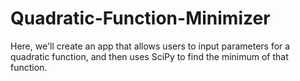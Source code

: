 # Quadratic-Function-Minimizer
Here, we'll create an app that allows users to input parameters for a quadratic function, and then uses SciPy to find the minimum of that function.

